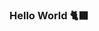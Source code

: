 ### Hello World 🐈‍⬛



<!--
**Sachin636/Sachin636** is a ✨ _special_ ✨ repository because its `README.md` (this file) appears on your GitHub profile.

![Top Langs](https://github-readme-stats.vercel.app/api/top-langs/?username=Sachin636&theme=tokyonight)

